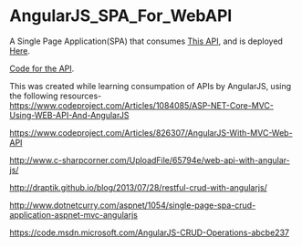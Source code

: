 # AngularJS_SPA_For_WebAPI

A Single Page Application(SPA) that consumes [This API](http://jazyac-001-site1.gtempurl.com/api/todo), and is deployed [Here](http://angularjsgui.atwebpages.com/#/).

[Code for the API](https://github.com/Jazyac/.NetCoreWebAPI).


This was created while learning consumpation of APIs by AngularJS, using the following resources-
https://www.codeproject.com/Articles/1084085/ASP-NET-Core-MVC-Using-WEB-API-And-AngularJS

https://www.codeproject.com/Articles/826307/AngularJS-With-MVC-Web-API

http://www.c-sharpcorner.com/UploadFile/65794e/web-api-with-angular-js/

http://draptik.github.io/blog/2013/07/28/restful-crud-with-angularjs/

http://www.dotnetcurry.com/aspnet/1054/single-page-spa-crud-application-aspnet-mvc-angularjs

https://code.msdn.microsoft.com/AngularJS-CRUD-Operations-abcbe237

